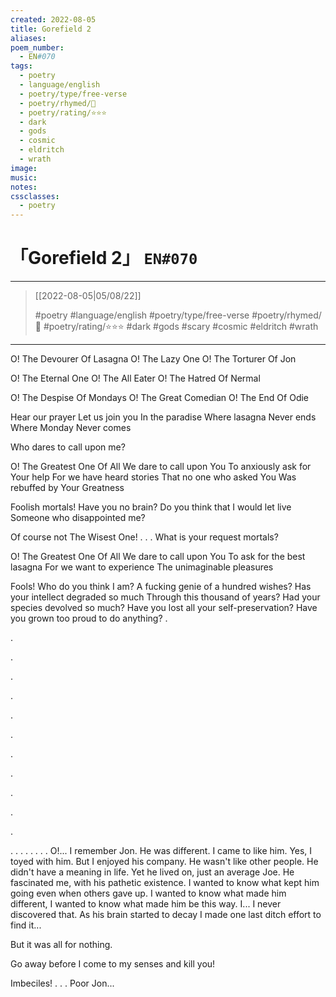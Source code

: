 ```yaml
---
created: 2022-08-05
title: Gorefield 2
aliases:
poem_number:
  - EN#070
tags:
  - poetry
  - language/english
  - poetry/type/free-verse
  - poetry/rhymed/🔴
  - poetry/rating/⭐⭐⭐
  - dark
  - gods
  - cosmic
  - eldritch
  - wrath
image:
music:
notes:
cssclasses:
  - poetry
---
```

# 「Gorefield 2」 `EN#070`

---

> [[2022-08-05|05/08/22]]
> 
> #poetry 
> #language/english 
> #poetry/type/free-verse 
> #poetry/rhymed/🔴 
> #poetry/rating/⭐⭐⭐ 
> #dark #gods #scary #cosmic #eldritch #wrath 

---

O! The Devourer Of Lasagna
O! The Lazy One
O! The Torturer Of Jon

O! The Eternal One
O! The All Eater
O! The Hatred Of Nermal

O! The Despise Of Mondays
O! The Great Comedian
O! The End Of Odie

Hear our prayer
Let us join you
In the paradise
Where lasagna
Never ends
Where Monday
Never comes

Who dares to call upon me?

O! The Greatest One Of All
We dare to call upon You
To anxiously ask for Your help
For we have heard stories
That no one who asked You
Was rebuffed by Your Greatness

Foolish mortals! Have you no brain?
Do you think that I would let live
Someone who disappointed me?

Of course not The Wisest One!
.
.
.
What is your request mortals?

O! The Greatest One Of All
We dare to call upon You
To ask for the best lasagna
For we want to experience
The unimaginable pleasures

Fools! Who do you think I am?
A fucking genie of a hundred wishes?
Has your intellect degraded so much
Through this thousand of years?
Had your species devolved so much?
Have you lost all your self-preservation?
Have you grown too proud to do anything?
.



.



.



.


.


.


.


.

.

.

.

.

.
.
.
.
.
.
.
.
O!...
I remember Jon.
He was different.
I came to like him.
Yes, I toyed with him.
But I enjoyed his company.
He wasn't like other people.
He didn't have a meaning in life.
Yet he lived on, just an average Joe.
He fascinated me, with his pathetic existence.
I wanted to know what kept him going even when others gave up.
I wanted to know what made him different, I wanted to know what made him be this way.
I...
I never discovered that.
As his brain started to decay I made one last ditch effort to find it...

But it was all for nothing.


Go away before I come to my senses and kill you!

Imbeciles!
.
.
.
Poor Jon...